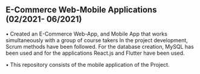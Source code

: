 ## E-Commerce Web-Mobile Applications (02/2021- 06/2021)


•	Created an E-Commerce Web-App, and Mobile App that works simultaneously with a group of course takers In the project development, Scrum methods have been followed. For the database creation, MySQL has been used and for the applications React.js and Flutter have been used.

•	This repository consists of the mobile application of the Project.
